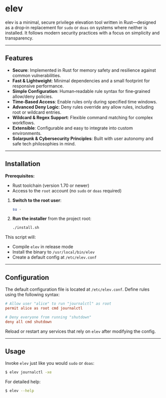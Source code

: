 # elev

elev is a minimal, secure privilege elevation tool written in Rust—designed as a drop‑in replacement for `sudo` or `doas` on systems where neither is installed. It follows modern security practices with a focus on simplicity and transparency.

---

## Features

* **Secure**: Implemented in Rust for memory safety and resilience against common vulnerabilities.
* **Fast & Lightweight**: Minimal dependencies and a small footprint for responsive performance.
* **Simple Configuration**: Human‑readable rule syntax for fine‑grained allow/deny policies.
* **Time‑Based Access**: Enable rules only during specified time windows.
* **Advanced Deny Logic**: Deny rules override any allow rules, including root or wildcard entries.
* **Wildcard & Regex Support**: Flexible command matching for complex workflows.
* **Extensible**: Configurable and easy to integrate into custom environments.
* **Solarpunk & Cybersecurity Principles**: Built with user autonomy and safe tech philosophies in mind.

---

## Installation

**Prerequisites:**

* Rust toolchain (version 1.70 or newer)
* Access to the `root` account (no `sudo` or `doas` required)

1. **Switch to the root user**:

   ```bash
   su -
   ```
2. **Run the installer** from the project root:

   ```bash
   ./install.sh
   ```

This script will:

* Compile `elev` in release mode
* Install the binary to `/usr/local/bin/elev`
* Create a default config at `/etc/elev.conf`

---

## Configuration

The default configuration file is located at `/etc/elev.conf`. Define rules using the following syntax:

```conf
# Allow user "alice" to run "journalctl" as root
permit alice as root cmd journalctl

# Deny everyone from running "shutdown"
deny all cmd shutdown
```

Reload or restart any services that rely on `elev` after modifying the config.

---

## Usage

Invoke `elev` just like you would `sudo` or `doas`:

```bash
$ elev journalctl -xe
```

For detailed help:

```bash
$ elev --help
```
